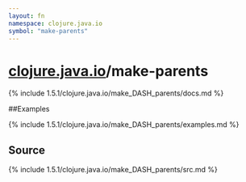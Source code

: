```yaml
---
layout: fn
namespace: clojure.java.io
symbol: "make-parents"
---
```


# [clojure.java.io](../)/make-parents

{% include 1.5.1/clojure.java.io/make_DASH_parents/docs.md %}

##Examples

{% include 1.5.1/clojure.java.io/make_DASH_parents/examples.md %}
## Source
{% include 1.5.1/clojure.java.io/make_DASH_parents/src.md %}

